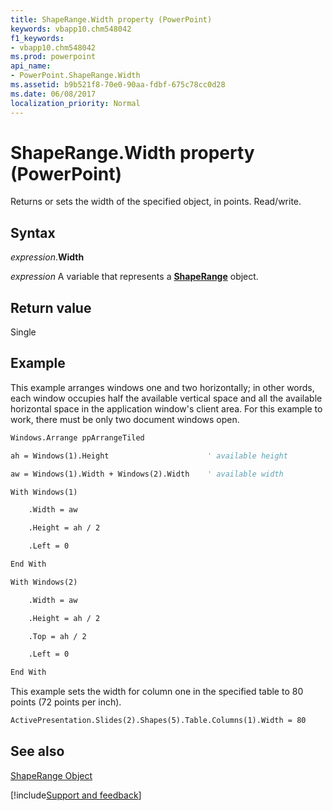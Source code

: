 ```yaml
---
title: ShapeRange.Width property (PowerPoint)
keywords: vbapp10.chm548042
f1_keywords:
- vbapp10.chm548042
ms.prod: powerpoint
api_name:
- PowerPoint.ShapeRange.Width
ms.assetid: b9b521f8-70e0-90aa-fdbf-675c78cc0d28
ms.date: 06/08/2017
localization_priority: Normal
---
```



# ShapeRange.Width property (PowerPoint)

Returns or sets the width of the specified object, in points. Read/write.


## Syntax

_expression_.**Width**

_expression_ A variable that represents a **[ShapeRange](PowerPoint.ShapeRange.md)** object.


## Return value

Single


## Example

This example arranges windows one and two horizontally; in other words, each window occupies half the available vertical space and all the available horizontal space in the application window's client area. For this example to work, there must be only two document windows open.


```vb
Windows.Arrange ppArrangeTiled

ah = Windows(1).Height                      ' available height

aw = Windows(1).Width + Windows(2).Width    ' available width

With Windows(1)

    .Width = aw

    .Height = ah / 2

    .Left = 0

End With

With Windows(2)

    .Width = aw

    .Height = ah / 2

    .Top = ah / 2

    .Left = 0

End With
```

This example sets the width for column one in the specified table to 80 points (72 points per inch).




```vb
ActivePresentation.Slides(2).Shapes(5).Table.Columns(1).Width = 80
```


## See also


[ShapeRange Object](PowerPoint.ShapeRange.md)

[!include[Support and feedback](~/includes/feedback-boilerplate.md)]